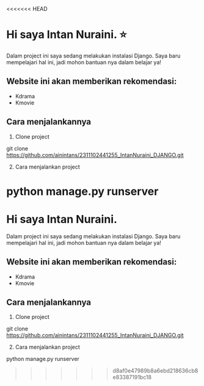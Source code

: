<<<<<<< HEAD
# Hi saya Intan Nuraini. ⭐
Dalam project ini saya sedang melakukan instalasi Django. Saya baru mempelajari hal ini, jadi mohon bantuan nya dalam belajar ya! 
## Website ini akan memberikan rekomendasi:
- Kdrama
- Kmovie
## Cara menjalankannya
1. Clone project

git clone https://github.com/ainintans/2311102441255_IntanNuraini_DJANGO.git

2. Cara menjalankan project

python manage.py runserver
=======
# Hi saya Intan Nuraini.
Dalam project ini saya sedang melakukan instalasi Django. Saya baru mempelajari hal ini, jadi mohon bantuan nya dalam belajar ya! 
## Website ini akan memberikan rekomendasi:
- Kdrama
- Kmovie
## Cara menjalankannya
1. Clone project

git clone https://github.com/ainintans/2311102441255_IntanNuraini_DJANGO.git

2. Cara menjalankan project

python manage.py runserver
>>>>>>> d8af0e47989b8a6ebd218636cb8e83387191bc18
